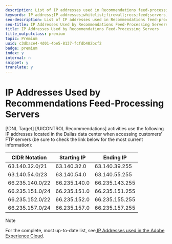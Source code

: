 ```yaml
---
description: List of IP addresses used in Recommendations feed-processing servers located in the Dallas data center to help you configure your firewall to block IP addresses originating from Adobe servers.
keywords: IP address;IP addresses;whitelist;firewall;recs;feed;servers;adobe marketing cloud;recommendations
seo-description: List of IP addresses used in Recommendations feed-processing servers located in the Dallas data center to help you configure your firewall to block IP addresses originating from Adobe servers.
seo-title: IP Addresses Used by Recommendations Feed-Processing Servers
title: IP Addresses Used by Recommendations Feed-Processing Servers
title_outputclass: premium
topic: Premium
uuid: c3dbace4-4d01-4be5-8137-fcfdb482bcf2
badge: premium
index: y
internal: n
snippet: y
translate: y
---
```


# IP Addresses Used by Recommendations Feed-Processing Servers



[!DNL  Target] [!UICONTROL  Recommendations] activities use the following IP addresses located in the Dallas data center when accessing customers' FTP servers (be sure to check the link below for the most current information): 



|  CIDR Notation  | Starting IP  | Ending IP  |
|---|---|---|
|  63.140.32.0/21  | 63.140.32.0  | 63.140.39.255  |
|  63.140.54.0/23  | 63.140.54.0  | 63.140.55.255  |
|  66.235.140.0/22  | 66.235.140.0  | 66.235.143.255  |
|  66.235.151.0/24  | 66.235.151.0  | 66.235.151.255  |
|  66.235.152.0/22  | 66.235.152.0  | 66.235.155.255  |
|  66.235.157.0/24  | 66.235.157.0  | 66.235.157.255  |


>[!NOTE]
>
>For the complete, most up-to-date list, see[ IP Addresses used in the Adobe Experience Cloud](https://helpx.adobe.com/analytics/kb/adobe-ip-addresses.html). 


